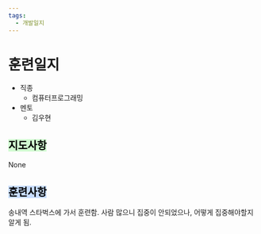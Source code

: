 ```yaml
---
tags:
  - 개발일지
---
```

# 훈련일지

- 직종
	- 컴퓨터프로그래밍
- 멘토
	- 김우현
## <mark style="background: #BBFABBA6;">지도사항</mark>

None

## <mark style="background: #ADCCFFA6;">훈련사항</mark>

송내역 스타벅스에 가서 훈련함. 사람 많으니 집중이 안되었으나, 어떻게 집중해야할지 알게 됨.